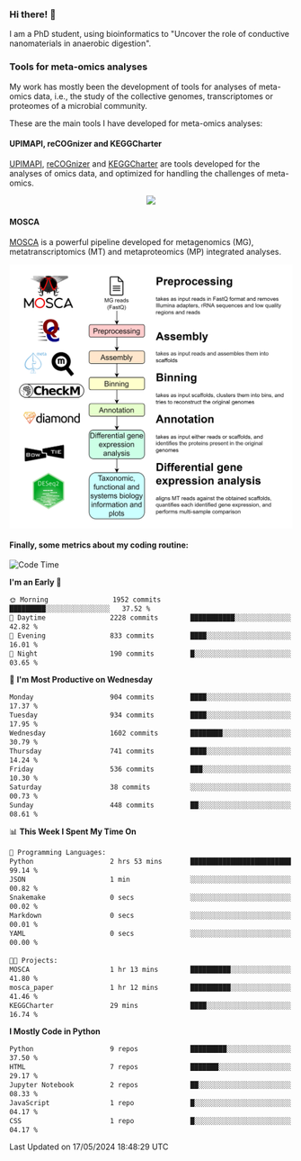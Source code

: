 ### Hi there! 👋

I am a PhD student, using bioinformatics to "Uncover the role of conductive nanomaterials in anaerobic digestion".

### Tools for meta-omics analyses

My work has mostly been the development of tools for analyses of meta-omics data, i.e., the study of the collective genomes, transcriptomes or proteomes of a microbial community.

These are the main tools I have developed for meta-omics analyses:

#### UPIMAPI, reCOGnizer and KEGGCharter

[UPIMAPI](https://github.com/iquasere/UPIMAPI), [reCOGnizer](https://github.com/iquasere/reCOGnizer) and [KEGGCharter](https://github.com/iquasere/KEGGCharter) are tools developed for the analyses of omics data, and optimized for handling the challenges of meta-omics.

<p align="center">
    <img src="assets/annotation_paper.png">
</p>

#### MOSCA

[MOSCA](https://github.com/iquasere/MOSCA) is a powerful pipeline developed for metagenomics (MG), metatranscriptomics (MT) and metaproteomics (MP) integrated analyses.

<p align="center">
    <img src="assets/mosca_workflow.png" align="center" width="700">
</p>


#### Finally, some metrics about my coding routine:

<!--START_SECTION:waka-->
![Code Time](http://img.shields.io/badge/Code%20Time-829%20hrs%208%20mins-blue)

**I'm an Early 🐤** 

```text
🌞 Morning                1952 commits        █████████░░░░░░░░░░░░░░░░   37.52 % 
🌆 Daytime                2228 commits        ███████████░░░░░░░░░░░░░░   42.82 % 
🌃 Evening                833 commits         ████░░░░░░░░░░░░░░░░░░░░░   16.01 % 
🌙 Night                  190 commits         █░░░░░░░░░░░░░░░░░░░░░░░░   03.65 % 
```
📅 **I'm Most Productive on Wednesday** 

```text
Monday                   904 commits         ████░░░░░░░░░░░░░░░░░░░░░   17.37 % 
Tuesday                  934 commits         ████░░░░░░░░░░░░░░░░░░░░░   17.95 % 
Wednesday                1602 commits        ████████░░░░░░░░░░░░░░░░░   30.79 % 
Thursday                 741 commits         ████░░░░░░░░░░░░░░░░░░░░░   14.24 % 
Friday                   536 commits         ███░░░░░░░░░░░░░░░░░░░░░░   10.30 % 
Saturday                 38 commits          ░░░░░░░░░░░░░░░░░░░░░░░░░   00.73 % 
Sunday                   448 commits         ██░░░░░░░░░░░░░░░░░░░░░░░   08.61 % 
```


📊 **This Week I Spent My Time On** 

```text
💬 Programming Languages: 
Python                   2 hrs 53 mins       █████████████████████████   99.14 % 
JSON                     1 min               ░░░░░░░░░░░░░░░░░░░░░░░░░   00.82 % 
Snakemake                0 secs              ░░░░░░░░░░░░░░░░░░░░░░░░░   00.02 % 
Markdown                 0 secs              ░░░░░░░░░░░░░░░░░░░░░░░░░   00.01 % 
YAML                     0 secs              ░░░░░░░░░░░░░░░░░░░░░░░░░   00.00 % 

🐱‍💻 Projects: 
MOSCA                    1 hr 13 mins        ██████████░░░░░░░░░░░░░░░   41.80 % 
mosca_paper              1 hr 12 mins        ██████████░░░░░░░░░░░░░░░   41.46 % 
KEGGCharter              29 mins             ████░░░░░░░░░░░░░░░░░░░░░   16.74 % 
```

**I Mostly Code in Python** 

```text
Python                   9 repos             █████████░░░░░░░░░░░░░░░░   37.50 % 
HTML                     7 repos             ███████░░░░░░░░░░░░░░░░░░   29.17 % 
Jupyter Notebook         2 repos             ██░░░░░░░░░░░░░░░░░░░░░░░   08.33 % 
JavaScript               1 repo              █░░░░░░░░░░░░░░░░░░░░░░░░   04.17 % 
CSS                      1 repo              █░░░░░░░░░░░░░░░░░░░░░░░░   04.17 % 
```




 Last Updated on 17/05/2024 18:48:29 UTC
<!--END_SECTION:waka-->
